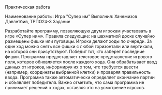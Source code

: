 Практическая работа

Наименование работы: Игра "Супер им"
Выполнил: Хачемизов Давлетбий, ТРПО24-3
Задание

Разработайте программу, позволяющую двум игрокам участвовать в игре «Супер ним». Правила следующие: на шахматной доске случайно 
размещены фишки или пуговицы. Игроки делают ходы по очереди. За один ход можно снять все фишки с любой горизонтали или вертикали,
на которой они присутствуют. Победит тот, кто заберет последние фишки. Программа предоставляет текстовое представление игрового поля,
которое обновляется после каждого хода. Она обрабатывает ввод данных от игроков, информируя их о том, что требуется ввести
(например, координаты выбранной клетки) и проверяя правильность ввода. Программа также автоматически определяет окончание партии и 
объявляет победителя. Важно отметить, что сама программа не принимает решений о ходах, оставляя это на усмотрение игроков.
